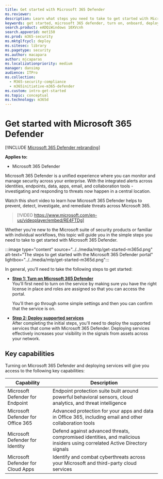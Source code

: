 ```yaml
---
title: Get started with Microsoft 365 Defender
ms.reviewer: 
description: Learn what steps you need to take to get started with Microsoft 365 Defender
keywords: get started, microsoft 365 defender, turn on, onboard, deploy
search.product: eADQiWindows 10XVcnh
search.appverid: met150
ms.prod: m365-security
ms.mktglfcycl: deploy
ms.sitesec: library
ms.pagetype: security
ms.author: macapara
author: mjcaparas
ms.localizationpriority: medium
manager: dansimp
audience: ITPro
ms.collection: 
  - M365-security-compliance
  - m365initiative-m365-defender
ms.custom: intro-get-started
ms.topic: conceptual
ms.technology: m365d
---
```


# Get started with Microsoft 365 Defender

[!INCLUDE [Microsoft 365 Defender rebranding](../includes/microsoft-defender.md)]

**Applies to:**
- Microsoft 365 Defender

Microsoft 365 Defender is a unified experience where you can monitor and manage security across your enterprise. With the integrated alerts across identities, endpoints, data, apps, email, and collaboration tools - investigating and responding to threats now happen in a central location. 

Watch this short video to learn how Microsoft 365 Defender helps to prevent, detect, investigate, and remediate threats across Microsoft 365.  
> [!VIDEO https://www.microsoft.com/en-us/videoplayer/embed/RE4FTDg]

Whether you're new to the Microsoft suite of security products or familiar with individual workflows, this topic will guide you in the simple steps you need to take to get started with Microsoft 365 Defender.

:::image type="content" source="../../media/mtp/get-started-m365d.png" alt-text="The steps to get started with the Microsoft 365 Defender portal" lightbox="../../media/mtp/get-started-m365d.png":::

In general, you'll need to take the following steps to get started:

- **[Step 1: Turn on Microsoft 365 Defender](m365d-enable.md)** <br>
    You'll first need to turn on the service by making sure you have the right license in place and roles are assigned so that you can access the portal. 

    You'll then go through some simple settings and then you can confirm that the service is on.

- **[Step 2: Deploy supported services](deploy-supported-services.md)** <br>
    After completing the initial steps, you'll need to deploy the supported services that come with Microsoft 365 Defender. Deploying services effectively increases your visibility in the signals from assets across your network.


## Key capabilities

Turning on Microsoft 365 Defender and deploying services will give you access to the following key capabilities:


| Capability | Description |
| ------ | ------ |
| Microsoft Defender for Endpoint | Endpoint protection suite built around powerful behavioral sensors, cloud analytics, and threat intelligence |
|Microsoft Defender for Office 365 | Advanced protection for your apps and data in Office 365, including email and other collaboration tools |
| Microsoft Defender for Identity | Defend against advanced threats, compromised identities, and malicious insiders using correlated Active Directory signals |
| Microsoft Defender for Cloud Apps | Identify and combat cyberthreats across your Microsoft and third-party cloud services |
